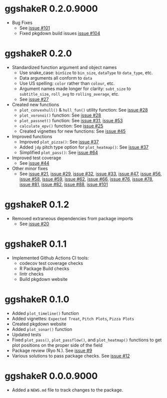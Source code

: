 # ggshakeR 0.2.0.9000

-   Bug Fixes
    -   See [issue #101](https://github.com/abhiamishra/ggshakeR/issues/101)
    -   Fixed pkgdown build issues [issue #104](https://github.com/abhiamishra/ggshakeR/issues/104)

# ggshakeR 0.2.0

-   Standardized function argument and object names
    -   Use snake_case: `binSize` to `bin_size`, `dataType` to `data_type`, etc.
    -   Data arguments all conform to `data`
    -   Use US spelling: `color` rather than `colour`, etc.
    -   Argument names made longer for clarity: `subt_size` to `subtitle_size`, `roll_avg` to `rolling_average`, etc.
    -   See [issue #27](https://github.com/abhiamishra/ggshakeR/issues/27)
-   Created new functions
    -   `plot_convexhull()` & `hull_fun()` utility function: See [issue #28](https://github.com/abhiamishra/ggshakeR/issues/28)
    -   `plot_voronoi()` function: See [issue #28](https://github.com/abhiamishra/ggshakeR/issues/28)
    -   `plot_passnet()` function: See [issue #31](https://github.com/abhiamishra/ggshakeR/issues/31), [issue #53](https://github.com/abhiamishra/ggshakeR/issues/53)
    -   `calculate_epv()` function: See [issue #25](https://github.com/abhiamishra/ggshakeR/issues/25)
    -   Created vignettes for new functions: See [issue #45](https://github.com/abhiamishra/ggshakeR/issues/45)
-   Improved functions
    -   Improved `plot_pizza()`: See [issue #37](https://github.com/abhiamishra/ggshakeR/issues/37)
    -   Added `jdp` pitch type option for `plot_heatmap()`: See [issue #37](https://github.com/abhiamishra/ggshakeR/issues/37)
    -   Simplified `plot_pass()`: See [issue #64](https://github.com/abhiamishra/ggshakeR/issues/64)
-   Improved test coverage
    -   See [issue #44](https://github.com/abhiamishra/ggshakeR/issues/44)
-   Other minor fixes
    -   See [issue #21](https://github.com/abhiamishra/ggshakeR/issues/21), [issue #29](https://github.com/abhiamishra/ggshakeR/issues/29), [issue #32](https://github.com/abhiamishra/ggshakeR/issues/32), [issue #33](https://github.com/abhiamishra/ggshakeR/issues/33), [issue #47](https://github.com/abhiamishra/ggshakeR/issues/47), [issue #56](https://github.com/abhiamishra/ggshakeR/issues/56), [issue #58](https://github.com/abhiamishra/ggshakeR/issues/58), [issue #59](https://github.com/abhiamishra/ggshakeR/issues/59), [issue #62](https://github.com/abhiamishra/ggshakeR/issues/62), [issue #66](https://github.com/abhiamishra/ggshakeR/issues/66), [issue #76](https://github.com/abhiamishra/ggshakeR/issues/76), [issue #78](https://github.com/abhiamishra/ggshakeR/issues/78), [issue #81](https://github.com/abhiamishra/ggshakeR/issues/81), [issue #82](https://github.com/abhiamishra/ggshakeR/issues/82), [issue #88](https://github.com/abhiamishra/ggshakeR/issues/88), [issue #101](https://github.com/abhiamishra/ggshakeR/issues/101)

# ggshakeR 0.1.2

-   Removed extraneous dependencies from package imports
    -   See [issue #20](https://github.com/abhiamishra/ggshakeR/issues/20)

# ggshakeR 0.1.1

-   Implemented Github Actions CI tools:
    -   codecov test coverage checks
    -   R Package Build checks
    -   lintr checks
    -   Build pkgdown website

# ggshakeR 0.1.0

-   Added `plot_timeline()` function
-   Added vignettes: `Expected Treat`, `Pitch Plots`, `Pizza Plots`
-   Created pkgdown website
-   Added `plot_sonar()` function
-   Updated tests
-   Fixed `plot_pass()`, `plot_passflow()`, and `plot_heatmap()` functions to get plot positions on the proper side of the field
-   Package review (Ryo N.). See [issue #9](https://github.com/abhiamishra/ggshakeR/issues/9)
-   Various solutions to pass package checks. See [issue #12](https://github.com/abhiamishra/ggshakeR/issues/12)

# ggshakeR 0.0.0.9000

-   Added a `NEWS.md` file to track changes to the package.

